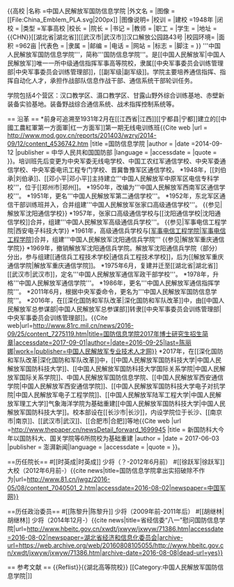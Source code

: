 {{高校
|名称    =中国人民解放军国防信息学院
|外文名  =
|图像    =[[File:China_Emblem_PLA.svg|200px]]
|图像说明=
|校训    =
|建校    =1948年
|闭校    =
|类型    =军事高校
|校长    =
|院长    =
|书记    =
|教师    =
|职工    =
|学生    =
|地址    ={{CHN}}[[湖北省|湖北省]][[武汉市|武汉市]]汉口解放公园路43号
|校园环境=
|面积    =962亩
|代表色  =
|隶属    =
|邮编    =
|电话    =
|网站    =
|标志    =
|脚注    =
}}
'''中国人民解放军国防信息学院'''，简称'''国防信息学院'''。是[[中国人民解放军|中国人民解放军]]唯一一所中级通信指挥军事高等院校，隶属[[中央军事委员会训练管理部|中央军事委员会训练管理部]]，[[副军级|副军级]]。学院主要培养通信指挥、指挥自动化人才，承担作战部队信息作战干部、通信系统干部轮训任务。

学院包括4个营区：汉口教学区、滠口教学区、甘露山野外综合训练基地、赤壁新装备实验基地。装备野战综合通信系统、战术指挥控制系统等。

== 沿革 ==
*前身可追溯至1931年2月在[[江西省|江西]][[宁都县|宁都]]建立的[[中國工農紅軍第一方面軍|红一方面军]]第一期无线电训练班<ref name=mod>{{Cite web |url = http://www.mod.gov.cn/reports/201403/wzry/2014-09/12/content_4536742.htm |title =国防信息学院  |author =  |date =2014-09-12  |publisher = 中华人民共和国国防部 |language =  |accessdate =  |quote =  }}</ref>。培训班先后变更为中央军委无线电学校、中国工农红军通信学校、中央军委通信学校、中央军委电讯工程专门学校、晋冀鲁豫军区通信学校。
*1948年，[[刘伯承|刘伯承]]、[[邓小平|邓小平]]主持建立'''中国人民解放军中原军区电信专科学校'''，位于[[郑州市|郑州]]。
*1950年，改编为'''中国人民解放军西南军区通信学校'''。
*1951年，更名'''中国人民解放军第二通信学校'''。
*1952年，东北军区通信干部训练班并入，合并组建'''中国人民解放军张家口高级通信学校'''。
{{参见|解放军沈阳通信学校}}
*1957年，张家口高级通信学校与[[沈阳通信学校|沈阳通信学校]]合并，组建'''中国人民解放军高级通信兵学校'''。
{{参见|军事电信工程学院|西安电子科技大学}}
*1961年，高级通信兵学校与[[军事电信工程学院|军事电信工程学院]](指挥系)合并，组建'''中国人民解放军沈阳通信兵学院'''
{{参见|解放军重庆通信学院}}
*1969年，撤销解放军沈阳通信兵学院。解放军沈阳通信兵学院（部分）分出，参与组建[[通信兵工程技术学校|通信兵工程技术学校]]，后为[[解放军重庆通信学院|解放军重庆通信学院]]。
*1975年6月，复建并迁至[[湖北省|湖北省]][[武汉市|武汉市]]，定名'''中国人民解放军通信军政干部学校'''<ref name=mod/>。
*1978年，升格'''中国人民解放军通信学院'''。
*1986年，更名'''中国人民解放军通信指挥学院'''<ref name=mod/>。
*2011年6月，根据中央军委命令，更名为'''中国人民解放军国防信息学院'''<ref name=mod/>。
*2016年，在[[深化国防和军队改革|深化国防和军队改革]]中，由[[中国人民解放军总参谋部|中国人民解放军总参谋部]]转隶[[中央军事委员会训练管理部|中央军事委员会训练管理部]]。<ref>{{Cite web|url=http://www.81rc.mil.cn/news/2016-09/25/content_7275119.htm|title=国防信息学院2017年博士研究生招生简章|accessdate=2017-09-01|author=|date=2016-09-25|last=陈丽娜|work=|publisher=中国人民解放军专业技术人才网}}</ref>
*2017年，在[[深化国防和军队改革|深化国防和军队改革]]中，[[中国人民解放军国防科技大学|中国人民解放军国防科技大学]]、[[中国人民解放军国防科技大学国际关系学院|中国人民解放军国际关系学院]]、中国人民解放军国防信息学院、[[中国人民解放军西安通信学院|中国人民解放军西安通信学院]]、[[中国人民解放军国防科技大学电子对抗学院|中国人民解放军电子工程学院]]、[[中国人民解放军陆军工程大学|中国人民解放军理工大学]]气象海洋学院为基础重建[[中国人民解放军国防科技大学|中国人民解放军国防科技大学]]。校本部设在[[长沙市|长沙]]，内设学院位于长沙、[[南京市|南京]]、[[武汉市|武汉]]、[[合肥市|合肥]]等地<ref name=xin>{{Cite web |url =http://www.thepaper.cn/newsDetail_forward_1699945  |title = 新国防科大今年以国防科大、国关学院等6所院校为基础重建 |author =  |date =  2017-06-03 |publisher =  澎湃新闻|language =  |accessdate =  |quote =  }}</ref>。
<!-- 该条目待明确学院名称后改动，现暂勿修改-->

==历任院长==
#[[时英成|时英成]] 少将（？-2012年6月前）
#[[徐跃军|徐跃军]] 大校（2012年6月前-）<ref>{{cite news|title=国防信息学院拿出实招破除不作为|url=http://www.81.cn/jwgz/2016-05/08/content_7040501_2.htm|accessdate=2016-08-02|newspaper=中国军网}}</ref>

==历任政治委员==
#[[陈黎升|陈黎升]] 少将（2009年前-2011年后）
#[[胡继林|胡继林]] 少将（2014年12月-）<ref>{{cite news|title=省经信委“八一”慰问国防信息学院|url=http://www.hbeitc.gov.cn/xwdt/jxwyw/jxwyw/71386.htm|accessdate=2016-08-02|newspaper=湖北省经济和信息化委员会|archive-url=https://web.archive.org/web/20160808105055/http://www.hbeitc.gov.cn/xwdt/jxwyw/jxwyw/71386.htm|archive-date=2016-08-08|dead-url=yes}}</ref>

== 参考文献 ==
{{Reflist}}{{湖北高等院校}}
[[Category:中国人民解放军国防信息学院|]]